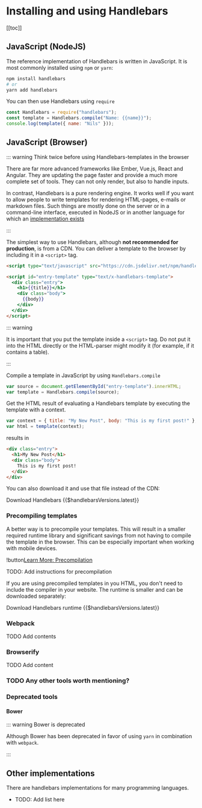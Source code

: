 # Installing and using Handlebars

[[toc]]

## JavaScript (NodeJS)

The reference implementation of Handlebars is written in JavaScript. It is most commonly installed using `npm` or
`yarn`:

```bash
npm install handlebars
# or
yarn add handlebars
```

You can then use Handlebars using `require`

```js
const Handlebars = require("handlebars");
const template = Handlebars.compile("Name: {{name}}");
console.log(template({ name: "Nils" }));
```

## JavaScript (Browser)

::: warning Think twice before using Handlebars-templates in the browser

There are far more advanced frameworks like Ember, Vue.js, React and Angular. They are updating the page faster and
provide a much more complete set of tools. They can not only render, but also to handle inputs.

In contrast, Handlebars is a pure rendering engine. It works well if you want to allow people to write templates for
rendering HTML-pages, e-mails or markdown files. Such things are mostly done on the server or in a command-line
interface, executed in NodeJS or in another language for which an [implementation exists](#other-implementations)

:::

The simplest way to use Handlebars, although **not recommended for production**, is from a CDN. You can deliver a
template to the browser by including it in a `<script>` tag.

```html
<script type="text/javascript" src="https://cdn.jsdelivr.net/npm/handlebars@latest/dist/handlebars.js"></script>

<script id="entry-template" type="text/x-handlebars-template">
  <div class="entry">
    <h1>{{title}}</h1>
    <div class="body">
      {{body}}
    </div>
  </div>
</script>
```

::: warning

It is important that you put the template inside a `<script>` tag. Do not put it into the HTML directly or the
HTML-parser might modify it (for example, if it contains a table).

:::

Compile a template in JavaScript by using `Handlebars.compile`

```js
var source = document.getElementById("entry-template").innerHTML;
var template = Handlebars.compile(source);
```

Get the HTML result of evaluating a Handlebars template by executing the template with a context.

```js
var context = { title: "My New Post", body: "This is my first post!" };
var html = template(context);
```

results in

```html
<div class="entry">
  <h1>My New Post</h1>
  <div class="body">
    This is my first post!
  </div>
</div>
```

You can also download it and use that file instead of the CDN:

<DownloadHandlebars type="full">Download Handlebars {{$handlebarsVersions.latest}}</DownloadHandlebars>

### Precompiling templates

A better way is to precompile your templates. This will result in a smaller required runtime library and significant
savings from not having to compile the template in the browser. This can be especially important when working with
mobile devices.

!button[Learn More: Precompilation](./precompilation.html)

TODO: Add instructions for precompilation

If you are using precompiled templates in you HTML, you don't need to include the compiler in your website. The runtime
is smaller and can be downloaded separately:

<DownloadHandlebars type="runtime">Download Handlebars runtime {{$handlebarsVersions.latest}}</DownloadHandlebars>

### Webpack

TODO Add contents

### Browserify

TODO Add content

### TODO Any other tools worth mentioning?

### Deprecated tools

#### Bower

::: warning Bower is deprecated

Although Bower has been deprecated in favor of using `yarn` in combination with `webpack`.

:::

## Other implementations

There are handlebars implementations for many programming languages.

- TODO: Add list here
